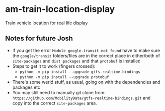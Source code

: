 # am-train-location-display

Train vehicle location for real life display

## Notes for future Josh

* If you get the error `Module google.transit not found` have to make sure the `google/transit` folders/files are in the correct place in either/both of `site-packages` and `dist packages` and that `protobuf` is installed
* Steps to get it to work (fingers crossed):
  * `python -m pip install --upgrade gtfs-realtime-bindings`
  * `python -m pip install --upgrade protobuf`
* There's some werid  stuff, as usual, going on with the dependencies and packages etc
* You may still need to manually git clone from `https://github.com/MobilityData/gtfs-realtime-bindings.git` and copy into the correct `site-packages` area.